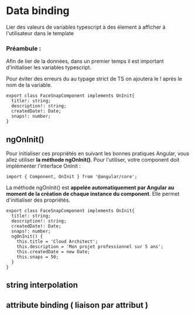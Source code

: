# Data binding

Lier des valeurs de variables typescript à des élement à afficher à l'utilisateur dans le template 

### Préambule : 
Afin de lier de la données, dans un premier temps il est important d'initialiser les variables typescript. 

Pour éviter des erreurs du au typage strict de TS on ajoutera le ! après le nom de la variable.  
```
export class FaceSnapComponent implements OnInit{
  title!: string;
  description!: string;
  createdDate!: Date;
  snaps!: number;
}
```

## ngOnInit()
Pour initialiser ces propriétés en suivant les bonnes pratiques Angular, vous allez utiliser **la méthode  ngOnInit()**. 
Pour l'utiliser, votre component doit implémenter l'interface  OnInit  :
```
import { Component, OnInit } from '@angular/core';
```

La méthode  ngOnInit()  est **appelée automatiquement par Angular au moment de la création de chaque instance du component**. Elle permet d'initialiser des propriétés.

```
export class FaceSnapComponent implements OnInit{
  title!: string;
  description!: string;
  createdDate!: Date;
  snaps!: number;
  ngOnInit() {
    this.title = 'Cloud Architect';
    this.description = 'Mon projet professionnel sur 5 ans';
    this.createdDate = new Date;
    this.snaps = 50;
  }
}
```

## string interpolation 

## attribute binding ( liaison par attribut )


